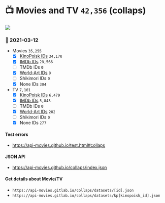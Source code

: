 # :tv: Movies and TV `42,356` (collaps)

<a href="https://API-Movies.github.io"><img src="https://API-Movies.github.io/banner.png?cache"></a>

### :date: 2021-03-12
- Movies `35,255`
  - [x] <a href="https://API-Movies.github.io/collaps/movie_kinopoisk_ids.json">KinoPoisk IDs</a> `34,170`
  - [x] <a href="https://API-Movies.github.io/collaps/movie_imdb_ids.json">IMDb IDs</a> `28,566`
  - [ ] TMDb IDs `0`
  - [x] <a href="https://API-Movies.github.io/collaps/movie_world_art_ids.json">World-Art IDs</a> `8`
  - [ ] Shikimori IDs `0`
  - [x] None IDs `304`
- TV `7,101`
  - [x] <a href="https://API-Movies.github.io/collaps/tv_kinopoisk_ids.json">KinoPoisk IDs</a> `6,479`
  - [x] <a href="https://API-Movies.github.io/collaps/tv_imdb_ids.json">IMDb IDs</a> `5,843`
  - [ ] TMDb IDs `0`
  - [x] <a href="https://API-Movies.github.io/collaps/tv_world_art_ids.json">World-Art IDs</a> `282`
  - [ ] Shikimori IDs `0`
  - [x] None IDs `277`
#### Test errors
- <a href='https://api-movies.github.io/test.html#collaps'>https://api-movies.github.io/test.html#collaps</a>
#### JSON API
- <a href='https://api-movies.github.io/collaps/index.json'>https://api-movies.github.io/collaps/index.json</a>
#### Get details about Movie/TV
- `https://api-movies.gitlab.io/collaps/datasets/[id].json`
- `https://api-movies.gitlab.io/collaps/datasets/kp[kinopoisk_id].json`
